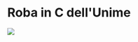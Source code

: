 # Roba in C dell'Unime
![](https://i.pinimg.com/originals/66/af/b9/66afb96cc313142ae6ca37a9b343b249.gif)
